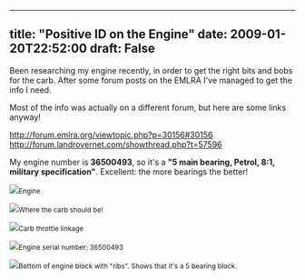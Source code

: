 
---
title: "Positive ID on the Engine"
date: 2009-01-20T22:52:00
draft: False
---

Been researching my engine recently, in order to get the right bits and bobs for the carb.  After some forum posts on the EMLRA I've managed to get the info I need.

Most of the info was actually on a different forum, but here are some links anyway!

<a href="http://forum.emlra.org/viewtopic.php?p=30156#30156">http://forum.emlra.org/viewtopic.php?p=30156#30156</a>
<a href="http://forum.landrovernet.com/showthread.php?t=57596">http://forum.landrovernet.com/showthread.php?t=57596</a>

My engine number is <span style="font-weight: bold;font-size:100%;" >36500493</span>, so it's a <span style="font-weight: bold;">"5 main bearing, Petrol, 8:1, military specification"</span>.  Excellent: the more bearings the better!

<a href="http://danandtheduke.co.uk/uploaded_images/IMG_6641-738710.JPG"><img src="http://danandtheduke.co.uk/uploaded_images/IMG_6641-736975.JPG"/></a><span style="font-size:85%;">Engine</span>

<a href="http://danandtheduke.co.uk/uploaded_images/IMG_6604-760120.JPG"><img src="http://danandtheduke.co.uk/uploaded_images/IMG_6604-759327.JPG"/></a><span style="font-size:85%;">Where the carb should be!</span>

<a href="http://danandtheduke.co.uk/uploaded_images/IMG_6686-753135.JPG"><img src="http://danandtheduke.co.uk/uploaded_images/IMG_6686-752221.JPG"/></a><span style="font-size:85%;">Carb throttle linkage</span>

<a href="http://danandtheduke.co.uk/uploaded_images/IMG_6639-707525.JPG"><img src="http://danandtheduke.co.uk/uploaded_images/IMG_6639-706792.JPG"/></a><span style="font-size:85%;">Engine serial number: 36500493</span>

<a href="http://danandtheduke.co.uk/uploaded_images/IMG_6667-771370.JPG"><img src="http://danandtheduke.co.uk/uploaded_images/IMG_6667-770555.JPG"/></a><span style="font-size:85%;">Bottom of engine block with "ribs".  Shows that it's a 5 bearing block.
</span>